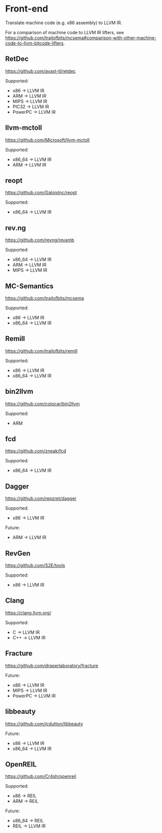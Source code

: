 # Front-end

Translate machine code (e.g. x86 assembly) to LLVM IR.

For a comparison of machine code to LLVM IR lifters, see https://github.com/trailofbits/mcsema#comparison-with-other-machine-code-to-llvm-bitcode-lifters.

## RetDec

https://github.com/avast-tl/retdec

Supported:
* x86 -> LLVM IR
* ARM -> LLVM IR
* MIPS -> LLVM IR
* PIC32 -> LLVM IR
* PowerPC -> LLVM IR

## llvm-mctoll

https://github.com/Microsoft/llvm-mctoll

Supported:
* x86_64 -> LLVM IR
* ARM -> LLVM IR

## reopt

https://github.com/GaloisInc/reopt

Supported:
* x86_64 -> LLVM IR

## rev.ng

https://github.com/revng/revamb

Supported:
* x86_64 -> LLVM IR
* ARM -> LLVM IR
* MIPS -> LLVM IR

## MC-Semantics

https://github.com/trailofbits/mcsema

Supported:
* x86 -> LLVM IR
* x86_64 -> LLVM IR

## Remill

https://github.com/trailofbits/remill

Supported:
* x86 -> LLVM IR
* x86_64 -> LLVM IR

## bin2llvm

https://github.com/cojocar/bin2llvm

Supported:
* ARM

## fcd

https://github.com/zneak/fcd

Supported:
* x86_64 -> LLVM IR

## Dagger

https://github.com/repzret/dagger

Supported:
* x86 -> LLVM IR

Future:
* ARM -> LLVM IR

## RevGen

https://github.com/S2E/tools

Supported:

* x86 -> LLVM IR

## Clang

https://clang.llvm.org/

Supported:
* C -> LLVM IR
* C++ -> LLVM IR

## Fracture

https://github.com/draperlaboratory/fracture

Future:
* x86 -> LLVM IR
* MIPS -> LLVM IR
* PowerPC -> LLVM IR

## libbeauty

https://github.com/jcdutton/libbeauty

Future:
* x86 -> LLVM IR
* x86_64 -> LLVM IR

## OpenREIL

https://github.com/Cr4sh/openreil

Supported:
* x86 -> REIL
* ARM -> REIL

Future:
* x86_64 -> REIL
* REIL -> LLVM IR
